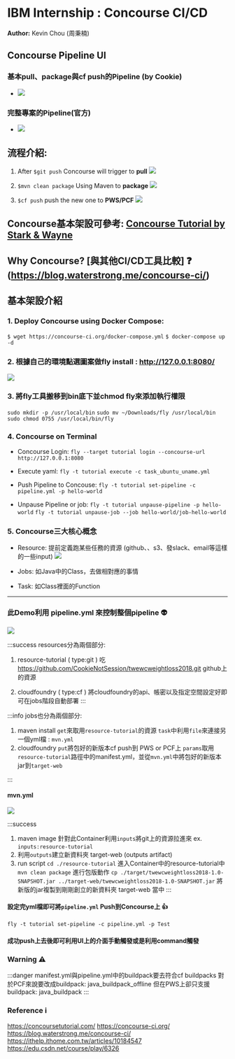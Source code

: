 IBM Internship : Concourse CI/CD 
===
**Author:** Kevin Chou (周秉楠)
## Concourse Pipeline UI
### 基本pull、package與cf push的Pipeline (by Cookie)
- ![](https://i.imgur.com/6pBNCMK.png)
### 完整專案的Pipeline(官方)
- ![](https://i.imgur.com/FlqybCO.png)


## 流程介紹:
1.  After `$git push`  Concourse will trigger to **pull**
![](https://i.imgur.com/i7JcJHe.png)

2.  `$mvn clean package` Using Maven to **package**
![](https://i.imgur.com/OTPITM2.png)


3.  `$cf push` push the new one to **PWS/PCF**
![](https://i.imgur.com/7GO4t7x.png)



## Concourse基本架設可參考:	[Concourse Tutorial by Stark & Wayne](https://concoursetutorial.com/)

## Why Concourse? [與其他CI/CD工具比較] :question: (https://blog.waterstrong.me/concourse-ci/) 


基本架設介紹
---

### 1. Deploy Concourse using Docker Compose:

`$ wget https://concourse-ci.org/docker-compose.yml`
`$ docker-compose up -d`

### 2. 根據自己的環境點選圖案做fly install :  http://127.0.0.1:8080/
![](https://i.imgur.com/wj8oizG.png)

### 3. 將fly工具搬移到bin底下並chmod fly來添加執行權限
`sudo mkdir -p /usr/local/bin`
`sudo mv ~/Downloads/fly /usr/local/bin`
`sudo chmod 0755 /usr/local/bin/fly`

### 4. Concourse on Terminal
- Concourse Login:
`fly --target tutorial login --concourse-url http://127.0.0.1:8080`

- Execute yaml:
`fly -t tutorial execute -c task_ubuntu_uname.yml`

- Push Pipeline to Concouse:
`fly -t tutorial set-pipeline -c pipeline.yml -p hello-world`

- Unpause Pipeline or job:
`fly -t tutorial unpause-pipeline -p hello-world`
`fly -t tutorial unpause-job --job hello-world/job-hello-world`

### 5. Concourse三大核心概念
- Resource: 提前定義跑某些任務的資源 (github、、s3、發slack、email等這樣的一些input)
![](https://i.imgur.com/Y00tXlt.png)

- Jobs: 如Java中的Class，去做相對應的事情

- Task: 如Class裡面的Function
---



### 此Demo利用 pipeline.yml 來控制整個pipeline :alien: 

![](https://i.imgur.com/09hdSbj.jpg)

:::success
resources分為兩個部分:
1. resource-tutorial ( type:git )
吃 https://github.com/CookieNotSession/twewcweightloss2018.git github上的資源

2. cloudfoundry ( type:cf )
將cloudfoundry的api、帳密以及指定空間設定好即可在jobs階段自動部署
:::

:::info
jobs也分為兩個部分:
1. maven install
`get`來取用`resource-tutorial`的資源
`task`中利用`file`來連接另一個yml檔 : `mvn.yml`
2. cloudfoundry
`put`將包好的新版本cf push到 PWS or PCF上
`params`取用`resource-tutorial`路徑中的manifest.yml，並從`mvn.yml`中將包好的新版本jar到`target-web`

:::

#### mvn.yml
![](https://i.imgur.com/gIsRNWw.png)

:::success
1. maven image
針對此Container利用`inputs`將git上的資源拉進來 ex. `inputs:resource-tutorial`
2. 利用`outputs`建立新資料夾 target-web (outputs artifact)
3. run script
`cd ./resource-tutorial` 進入Container中的resource-tutorial中
`mvn clean package` 進行包版動作
`cp ./target/twewcweightloss2018-1.0-SNAPSHOT.jar ../target-web/twewcweightloss2018-1.0-SNAPSHOT.jar` 將新版的jar複製到剛剛創立的新資料夾 target-web 當中
:::

#### 設定完yml檔即可將`pipeline.yml` Push到Concourse上 :+1: 
`fly -t tutorial set-pipeline -c pipeline.yml -p Test`

#### 成功push上去後即可利用UI上的介面手動觸發或是利用command觸發


### Warning :warning: 
:::danger
manifest.yml與pipeline.yml中的buildpack要去符合cf buildpacks
對於PCF來說要改成buildpack: java_buildpack_offline
但在PWS上卻只支援buildpack: java_buildpack
:::

### Reference :information_source: 

https://concoursetutorial.com/
https://concourse-ci.org/
https://blog.waterstrong.me/concourse-ci/
https://ithelp.ithome.com.tw/articles/10184547
https://edu.csdn.net/course/play/6326


